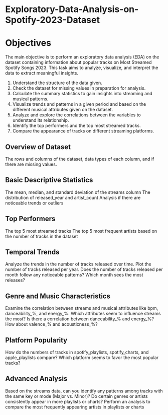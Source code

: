 # Exploratory-Data-Analysis-on-Spotify-2023-Dataset

# Objectives
The main objective is to perform an exploratory data analysis (EDA) on the dataset containing information about popular tracks on Most Streamed Spotify Songs 2023. This task aims to analyze, visualize, and interpret the data to extract meaningful insights.

1. Understand the structure of the data given.
2. Check the dataset for missing values in preparation for analysis.
3. Calculate the summary statistics to gain insights into streaming and musical patterns.
4. Visualize trends and patterns in a given period and based on the different musical attributes given on the dataset.
5. Analyze and explore the correlations between the variables to understand its relationship.
6. Identify the top performers and the top most streamed tracks.
7. Compare the appearance of tracks on different streaming platforms.


## Overview of Dataset

The rows and columns of the dataset, data types of each column, and if there are missing values.

## Basic Descriptive Statistics
The mean, median, and standard deviation of the streams column
The distribution of released_year and artist_count
Analysis if there are noticeable trends or outliers

## Top Performers
The top 5 most streamed tracks   The top 5 most frequent artists based on the number of tracks in the dataset
 
## Temporal Trends

Analyze the trends in the number of tracks released over time. Plot the number of tracks released per year.
Does the number of tracks released per month follow any noticeable patterns? Which month sees the most releases?

## Genre and Music Characteristics

Examine the correlation between streams and musical attributes like bpm, danceability_%, and energy_%. Which attributes seem to influence streams the most?
Is there a correlation between danceability_% and energy_%? How about valence_% and acousticness_%?

## Platform Popularity

How do the numbers of tracks in spotify_playlists, spotify_charts, and apple_playlists compare? Which platform seems to favor the most popular tracks?
 
## Advanced Analysis

Based on the streams data, can you identify any patterns among tracks with the same key or mode (Major vs. Minor)?
Do certain genres or artists consistently appear in more playlists or charts? Perform an analysis to compare the most frequently appearing artists in playlists or charts
